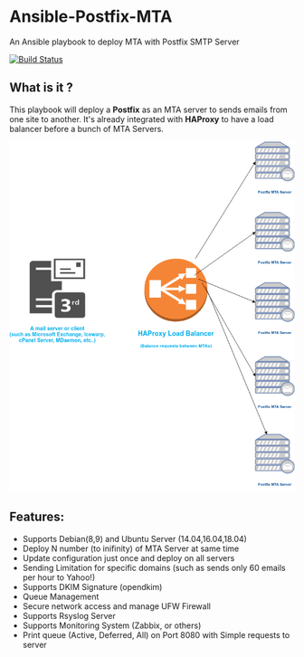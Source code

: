 # Ansible-Postfix-MTA
An Ansible playbook to deploy MTA with Postfix SMTP Server

[![Build Status](https://travis-ci.org/danitfk/Ansible-Postfix-MTA.svg?branch=master)](https://travis-ci.org/danitfk/Ansible-Postfix-MTA)

## What is it ?
This playbook will deploy a **Postfix** as an MTA server to sends emails from one site to another. It's already integrated with **HAProxy** to have a load balancer before a bunch of MTA Servers.

![alt Ansible playbook to deploy Postfix MTA Server](https://github.com/danitfk/Ansible-Postfix-MTA/blob/master/screenshots/Postfix-MTA.png?raw=true)

## Features:

- Supports Debian(8,9) and Ubuntu Server (14.04,16.04,18.04)
- Deploy N number (to inifinity) of MTA Server at same time
- Update configuration just once and deploy on all servers
- Sending Limitation for specific domains (such as sends only 60 emails per hour to Yahoo!)
- Supports DKIM Signature (opendkim)
- Queue Management
- Secure network access and manage UFW Firewall
- Supports Rsyslog Server
- Supports Monitoring System (Zabbix, or others)
- Print queue (Active, Deferred, All) on Port 8080 with Simple requests to server
